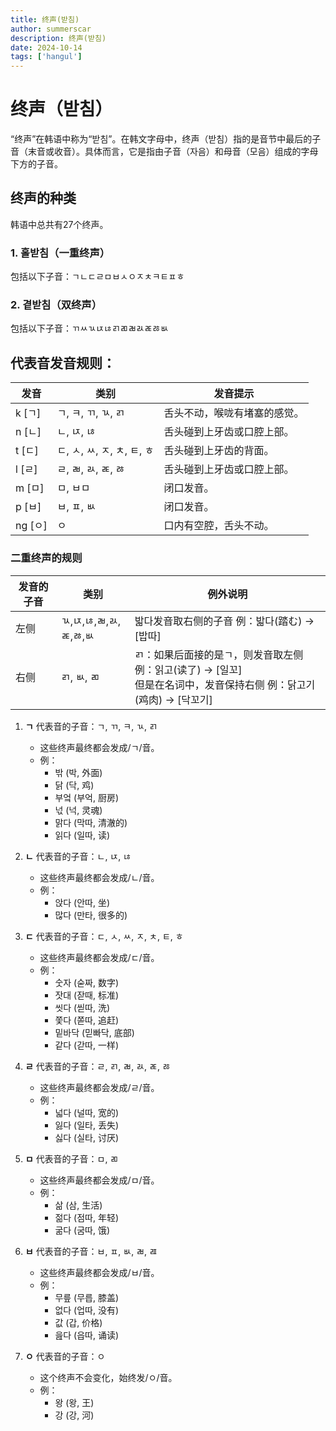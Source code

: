 ```yaml
---
title: 终声(받침)
author: summerscar
description: 终声(받침)
date: 2024-10-14
tags: ['hangul']
---
```


# 终声（받침）

“终声”在韩语中称为“받침”。在韩文字母中，终声（받침）指的是音节中最后的子音（末音或收音）。具体而言，它是指由子音（자음）和母音（모음）组成的字母下方的子音。

## 终声的种类

韩语中总共有27个终声。

### 1. **홀받침（一重终声）**
包括以下子音：ㄱㄴㄷㄹㅁㅂㅅㅇㅈㅊㅋㅌㅍㅎ

### 2. **곁받침（双终声）**
包括以下子音：ㄲㅆㄳㄵㄶㄺㄻㄼㄽㄾㅀㅄ

## 代表音发音规则：

| 发音  | 类别                             | 发音提示                                       |
|-------|----------------------------------|------------------------------------------------|
| k   [<Speak>ㄱ</Speak>] | ㄱ, ㅋ, ㄲ, ㄳ, ㄺ                 | 舌头不动，喉咙有堵塞的感觉。                   |
| n   [<Speak>ㄴ</Speak>] | ㄴ, ㄵ, ㄶ                        | 舌头碰到上牙齿或口腔上部。                     |
| t   [<Speak>ㄷ</Speak>] | ㄷ, ㅅ, ㅆ, ㅈ, ㅊ, ㅌ, ㅎ        | 舌头碰到上牙齿的背面。                         |
| l   [<Speak>ㄹ</Speak>] | ㄹ, ㄼ, ㄽ, ㄾ, ㅀ                  | 舌头碰到上牙齿或口腔上部。                     |
| m   [<Speak>ㅁ</Speak>] | ㅁ, ㅂㅁ                          | 闭口发音。                                     |
| p   [<Speak>ㅂ</Speak>] | ㅂ, ㅍ, ㅄ                        | 闭口发音。                                     |
| ng  [<Speak>ㅇ</Speak>] | ㅇ                              | 口内有空腔，舌头不动。                         |

### 二重终声的规则

| 发音的子音 | 类别                               | 例外说明                                                                 |
|------------|------------------------------------|--------------------------------------------------------------------------|
| 左侧       | ㄳ,ㄵ,ㄶ,ㄼ,ㄽ,ㄾ,ㅀ,ㅄ | 밟다发音取右侧的子音 例：밟다(踏む) → [밥따]      |
| 右侧       | ㄺ, ㅄ, ㄻ           | ㄺ：如果后面接的是ㄱ，则发音取左侧 例：읽고(读了) → [일꼬]<br/>但是在名词中，发音保持右侧 例：닭고기(鸡肉) → [닥꼬기]     |

1. **ㄱ** 代表音的子音：ㄱ, ㄲ, ㅋ, ㄳ, ㄺ
   - 这些终声最终都会发成/ㄱ/音。
   - 例：
     - <Speak>밖</Speak> (박, 外面)
     - <Speak>닭</Speak> (닥, 鸡)
     - <Speak>부엌</Speak> (부억, 厨房)
     - <Speak>넋</Speak> (넉, 灵魂)
     - <Speak>맑다</Speak> (막따, 清澈的)
     - <Speak>읽다</Speak> (일따, 读)

2. **ㄴ** 代表音的子音：ㄴ, ㄵ, ㄶ
   - 这些终声最终都会发成/ㄴ/音。
   - 例：
     - <Speak>앉다</Speak> (안따, 坐)
     - <Speak>많다</Speak> (만타, 很多的)

3. **ㄷ** 代表音的子音：ㄷ, ㅅ, ㅆ, ㅈ, ㅊ, ㅌ, ㅎ
   - 这些终声最终都会发成/ㄷ/音。
   - 例：
     - <Speak>숫자</Speak> (숟짜, 数字)
     - <Speak>잣대</Speak> (잗때, 标准)
     - <Speak>씻다</Speak> (씯따, 洗)
     - <Speak>쫓다</Speak> (쫃따, 追赶)
     - <Speak>밑바닥</Speak> (믿빠닥, 底部)
     - <Speak>같다</Speak> (갇따, 一样)

4. **ㄹ** 代表音的子音：ㄹ, ㄺ, ㄼ, ㄽ, ㄾ, ㅀ
   - 这些终声最终都会发成/ㄹ/音。
   - 例：
     - <Speak>넓다</Speak> (널따, 宽的)
     - <Speak>잃다</Speak> (일타, 丢失)
     - <Speak>싫다</Speak> (실타, 讨厌)

5. **ㅁ** 代表音的子音：ㅁ, ㄻ
   - 这些终声最终都会发成/ㅁ/音。
   - 例：
     - <Speak>삶</Speak> (삼, 生活)
     - <Speak>젊다</Speak> (점따, 年轻)
     - <Speak>굶다</Speak> (굼따, 饿)

6. **ㅂ** 代表音的子音：ㅂ, ㅍ, ㅄ, ㄼ, ㄿ
   - 这些终声最终都会发成/ㅂ/音。
   - 例：
     - <Speak>무릎</Speak> (무릅, 膝盖)
     - <Speak>없다</Speak> (업따, 没有)
     - <Speak>값</Speak> (갑, 价格)
     - <Speak>읊다</Speak> (읍따, 诵读)

7. **ㅇ** 代表音的子音：ㅇ
   - 这个终声不会变化，始终发/ㅇ/音。
   - 例：
     - <Speak>왕</Speak> (왕, 王)
     - <Speak>강</Speak> (강, 河)
